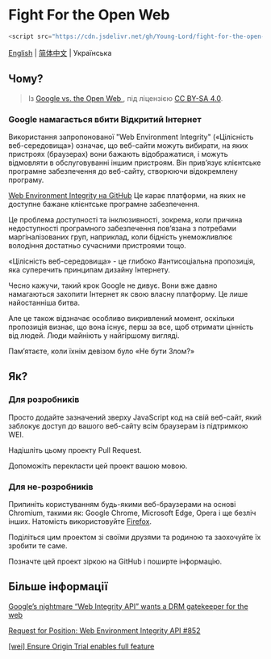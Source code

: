 # Fight For the Open Web

```javascript
<script src="https://cdn.jsdelivr.net/gh/Young-Lord/fight-for-the-open-web@main/openweb.js" defer async></script>
```

[English](./README.md) | [简体中文](./README.zh-CN.md) | Українська

## Чому?

> Із [Google vs. the Open Web
](https://interpeer.io/blog/2023/07/google-vs-the-open-web/), під ліцензією [CC BY-SA 4.0](https://creativecommons.org/licenses/by-sa/4.0).

### Google намагається вбити Відкритий Інтернет

Використання запропонованої "Web Environment Integrity" («Цілісність веб-середовища») означає, що веб-сайти можуть вибирати, на яких пристроях (браузерах) вони бажають відображатися, і можуть відмовляти в обслуговуванні іншим пристроям. Він прив’язує клієнтське програмне забезпечення до веб-сайту, створюючи відокремлену програму.

[Web Environment Integrity на GitHub](https://github.com/RupertBenWiser/Web-Environment-Integrity)
Це карає платформи, на яких не доступне бажане клієнтське програмне забезпечення.

Це проблема доступності та інклюзивності, зокрема, коли причина недоступності програмного забезпечення пов’язана з потребами маргіналізованих груп, наприклад, коли бідність унеможливлює володіння достатньо сучасними пристроями тощо.

«Цілісність веб-середовища» - це глибоко #антисоціальна пропозиція, яка суперечить принципам дизайну Інтернету.

Чесно кажучи, такий крок Google не дивує. Вони вже давно намагаються захопити Інтернет як свою власну платформу. Це лише найостанніша битва.

Але це також відзначає особливо викривлений момент, оскільки пропозиція визнає, що вона існує, перш за все, щоб отримати цінність від людей. Люди майніють у найгіршому вигляді.

Пам’ятаєте, коли їхнім девізом було «Не бути Злом?»

## Як?

### Для розробників

Просто додайте зазначений зверху JavaScript код на свій веб-сайт, який заблокує доступ до вашого веб-сайту всім браузерам із підтримкою WEI.

Надішліть цьому проекту Pull Request.

Допоможіть перекласти цей проект вашою мовою.

### Для не-розробників

Припиніть користуванням будь-якими веб-браузерами на основі Chromium, такими як: Google Chrome, Microsoft Edge, Opera і ще безліч інших. Натомість використовуйте [Firefox](https://www.mozilla.org/en-US/firefox/new/).

Поділіться цим проектом зі своїми друзями та родиною та заохочуйте їх зробити те саме.

Позначте цей проект зіркою на GitHub і поширте інформацію.

## Більше інформації

[Google’s nightmare “Web Integrity API” wants a DRM gatekeeper for the web](https://arstechnica.com/gadgets/2023/07/googles-web-integrity-api-sounds-like-drm-for-the-web/)

[Request for Position: Web Environment Integrity API #852](https://github.com/mozilla/standards-positions/issues/852)

[\[wei\] Ensure Origin Trial enables full feature](https://github.com/chromium/chromium/commit/6f47a22906b2899412e79a2727355efa9cc8f5bd)
